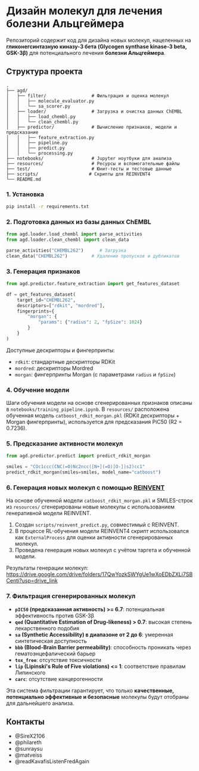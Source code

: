 
# Дизайн молекул для лечения болезни Альцгеймера

Репозиторий содержит код для дизайна новых молекул, нацеленных на **гликонегсинтазную киназу-3 бета (Glycogen synthase kinase-3 beta, GSK-3β)** для потенциального лечения **болезни Альцгеймера**.

## Структура проекта

```
.
├── agd/
│   ├── filter/                 # Фильтрация и оценка молекул
│   │   ├── molecule_evaluator.py
│   │   └── sa_scorer.py
│   ├── loader/                 # Загрузка и очистка данных ChEMBL
│   │   ├── load_chembl.py
│   │   └── clean_chembl.py
│   ├── predictor/              # Вычисление признаков, модели и предсказание
│   │   ├── feature_extraction.py
│   │   ├── pipeline.py
│   │   ├── predict.py
│   │   └── processing.py
├── notebooks/                  # Jupyter ноутбуки для анализа
├── resources/                  # Ресурсы и вспомогательные файлы
├── test/                       # Юнит-тесты и тестовые данные
├── scripts/                   # Скрипты для REINVENT4
└── README.md
```

### 1. Установка

```bash
pip install -r requirements.txt
```

### 2. Подготовка данных из базы данных ChEMBL

```python
from agd.loader.load_chembl import parse_activities
from agd.loader.clean_chembl import clean_data

parse_activities("CHEMBL262")      # Загрузка
clean_data("CHEMBL262")         # Удаление пропусков и дубликатов
```

### 3. Генерация признаков

```python
from agd.predictor.feature_extraction import get_features_dataset

df = get_features_dataset(
    target_id="CHEMBL262",
    descriptors=["rdkit", "mordred"],
    fingerprints={
        "morgan": {
            "params": {"radius": 2, "fpSize": 1024}
        }
    }
)
```

Доступные дескрипторы и фингерпринты:
- `rdkit`: стандартные дескрипторы RDKit
- `mordred`: дескрипторы Mordred
- `morgan`: фингерпринты Morgan (с параметрами `radius` и `fpSize`)

### 4. Обучение модели

Шаги обучения модели на основе сгенерированных признаков описаны в `notebooks/training_pipeline.ipynb`. В `resources/` расположена обученная модель `catboost_rdkit_morgan.pkl` (RDKit дескрипторы + Morgan фингерпринты), используется для предсказания PiC50 (R2 = 0.7236).


### 5. Предсказание активности молекул

```python
from agd.predictor.predict import predict_rdkit_morgan

smiles = "COc1ccc(CNC(=O)Nc2ncc([N+](=O)[O-])s2)cc1"
predict_rdkit_morgan(smiles=smiles, model_name="catboost")
```

### 6. Генерация новых молекул с помощью [REINVENT](https://github.com/MolecularAI/REINVENT4)
На основе обученной модели `catboost_rdkit_morgan.pkl` и SMILES-строк из `resources/` сгенерированы новые молекулы с использованием генеративной модели REINVENT.
1. Создан `scripts/reinvent_predict.py`, совместимый с REINVENT.
2. В процессе RL-обучения модели REINVENT4 скрипт использовался как `ExternalProcess` для оценки активности сгенерированных молекул.
3. Проведена генерация новых молекул с учётом таргета и обученной модели.

Результаты генерации молекул: https://drive.google.com/drive/folders/17QwYozkSWYgUe1wXoEDbZXLi7SBCenti?usp=drive_link

### 7. Фильтрация сгенерированных молекул

  * **`pIC50` (предсказанная активность) \>= 6.7**: потенциальная эффективность против GSK-3β
  * **`qed` (Quantitative Estimation of Drug-likeness) \> 0.7**: высокая степень лекарственного подобия
  * **`sa` (Synthetic Accessibility) в диапазоне от 2 до 6**: умеренная синтетическая доступность
  * **`bbb` (Blood-Brain Barrier permeability)**: способность проникать через гематоэнцефалический барьер
  * **`tox_free`**: отсутствие токсичности
  * **`lip` (Lipinski's Rule of Five violations) \<= 1**: соответствие правилам Липинского
  * **`carc`**: отсутствие канцерогенности

Эта система фильтрации гарантирует, что только **качественные, потенциально эффективные и безопасные** молекулы будут отобраны для дальнейшего анализа.


## Контакты

* @SireX2106
* @philareth
* @sunraysu
* @matveiss
* @readKavafisListenFredAgain


